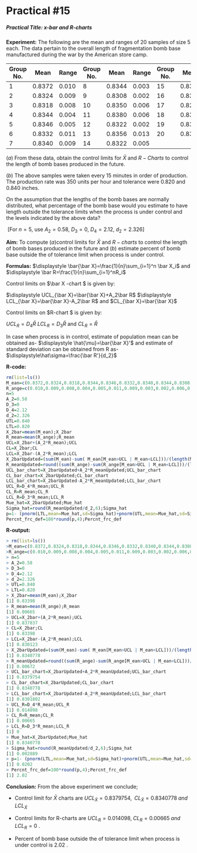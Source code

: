 # Practical #15

##### Practical Title: x-bar and R-charts

**Experiment:** The following are the mean and ranges of 20 samples of size 5 each. The data pertain to the overall length of fragmentation bomb base manufactured during the war by the American store camp.

| Group No. | Mean   | Range | Group No. | Mean   | Range | Group No. | Mean   | Range |
| --------- | ------ | ----- | --------- | ------ | ----- | --------- | ------ | ----- |
| 1         | 0.8372 | 0.010 | 8         | 0.8344 | 0.003 | 15        | 0.8304 | 0.007 |
| 2         | 0.8324 | 0.009 | 9         | 0.8308 | 0.002 | 16        | 0.8372 | 0.011 |
| 3         | 0.8318 | 0.008 | 10        | 0.8350 | 0.006 | 17        | 0.8282 | 0.006 |
| 4         | 0.8344 | 0.004 | 11        | 0.8380 | 0.006 | 18        | 0.8346 | 0.006 |
| 5         | 0.8346 | 0.005 | 12        | 0.8322 | 0.002 | 19        | 0.8360 | 0.004 |
| 6         | 0.8332 | 0.011 | 13        | 0.8356 | 0.013 | 20        | 0.8374 | 0.006 |
| 7         | 0.8340 | 0.009 | 14        | 0.8322 | 0.005 |           |        |       |

$(a)$ From these data, obtain the control limits for $\bar X$ and $R-Charts$ to control the length of bomb bases produced in the future.

$(b)$ The above samples were taken every 15 minutes in order of production. The production rate was 350 units per hour and tolerance were 0.820 and 0.840 inches.

On the assumption that the lengths of the bomb bases are normally distributed, what percentage of the bomb base would you estimate to have length outside the tolerance limits when the process is under control and the levels indicated by the above data?

​		[For $n=5,$ use $A_2=0.58, \ D_3=0, \ D_4=2.12, \ d_2=2.326$]

**Aim:** To compute $(a)$control limits for $\bar X$ and $R-charts$ to control the length of bomb bases produced in the future and $(b)$ estimate percent of bomb base outside the of tolerance limit when process is under control.

**Formulas:** $\displaystyle \bar{\bar X}=\frac{1}{n}\sum_{i=1}^n \bar X_i$   and $\displaystyle \bar R=\frac{1}{n}\sum_{i=1}^nR_i$ 

Control limits on $\bar X -chart $ is given by:

$\displaystyle UCL_{\bar X}=\bar{\bar X}+A_2\bar R$       $\displaystyle LCL_{\bar X}=\bar{\bar X}-A_2\bar R$  and $CL_{\bar X}=\bar{\bar X}$  

Control limits on $R-chart $ is given by:

$\displaystyle UCL_R=D_4\bar R$               $\displaystyle LCL_R=D_3\bar R$    and  $CL_R=\bar R$ 

In case when process is in control, estimate of population mean can be obtained as- $\displaystyle \hat{\mu}=\bar{\bar X}'$    and estimate of standard deviation can be obtained from R as-  $\displaystyle\hat\sigma=\frac{\bar R'}{d_2}$ 

**R-code:** 

```R
rm(list=ls())
M_ean=c(0.8372,0.8324,0.8318,0.8344,0.8346,0.8332,0.8340,0.8344,0.8308,0.8350,0.8380,0.8322,0.8356,0.8322,0.8304,0.8372,0.8282,0.8346,0.8360,0.8374)
R_ange=c(0.010,0.009,0.008,0.004,0.005,0.011,0.009,0.003,0.002,0.006,0.006,0.002,0.013,0.005,0.007,0.011,0.006,0.006,0.004,0.006)
n=5
A_2=0.58
D_3=0
D_4=2.12
d_2=2.326
UTL=0.840
LTL=0.820
X_2bar=mean(M_ean);X_2bar
R_mean=mean(R_ange);R_mean
UCL=X_2bar+(A_2*R_mean);UCL
CL=X_2bar;CL
LCL=X_2bar-(A_2*R_mean);LCL
X_2barUpdated=(sum(M_ean)-sum( M_ean[M_ean>UCL | M_ean<LCL]))/(length(M_ean)-length( M_ean[M_ean>UCL | M_ean<LCL]));X_2barUpdated
R_meanUpdated=round((sum(R_ange)-sum(R_ange[M_ean>UCL | M_ean<LCL]))/(length(R_ange)-length(R_ange[M_ean>UCL | M_ean<LCL])),5);R_meanUpdated
UCL_bar_chart=X_2barUpdated+A_2*R_meanUpdated;UCL_bar_chart
CL_bar_chart=X_2barUpdated;CL_bar_chart
LCL_bar_chart=X_2barUpdated-A_2*R_meanUpdated;LCL_bar_chart
UCL_R=D_4*R_mean;UCL_R
CL_R=R_mean;CL_R
LCL_R=D_3*R_mean;LCL_R
Mue_hat=X_2barUpdated;Mue_hat
Sigma_hat=round(R_meanUpdated/d_2,6);Sigma_hat
p=1- (pnorm(LTL,mean=Mue_hat,sd=Sigma_hat)+pnorm(UTL,mean=Mue_hat,sd=Sigma_hat));round(p,4)
Percnt_frc_def=100*round(p,4);Percnt_frc_def
```



**R-output:**

```R
> rm(list=ls())
>M_ean=c(0.8372,0.8324,0.8318,0.8344,0.8346,0.8332,0.8340,0.8344,0.8308,0.8350,0.8380,0.8322,0.8356,0.8322,0.8304,0.8372,0.8282,0.8346,0.8360,0.8374)
>R_ange=c(0.010,0.009,0.008,0.004,0.005,0.011,0.009,0.003,0.002,0.006,0.006,0.002,0.013,0.005,0.007,0.011,0.006,0.006,0.004,0.006)
> n=5
> A_2=0.58
> D_3=0
> D_4=2.12
> d_2=2.326
> UTL=0.840
> LTL=0.820
> X_2bar=mean(M_ean);X_2bar
[1] 0.83398
> R_mean=mean(R_ange);R_mean
[1] 0.00665
> UCL=X_2bar+(A_2*R_mean);UCL
[1] 0.837837
> CL=X_2bar;CL
[1] 0.83398
> LCL=X_2bar-(A_2*R_mean);LCL
[1] 0.830123
> X_2barUpdated=(sum(M_ean)-sum( M_ean[M_ean>UCL | M_ean<LCL]))/(length(M_ean)-length( M_ean[M_ean>UCL | M_ean<LCL]));X_2barUpdated
[1] 0.8340778
> R_meanUpdated=round((sum(R_ange)-sum(R_ange[M_ean>UCL | M_ean<LCL]))/(length(R_ange)-length(R_ange[M_ean>UCL | M_ean<LCL])),5);R_meanUpdated
[1] 0.00672
> UCL_bar_chart=X_2barUpdated+A_2*R_meanUpdated;UCL_bar_chart
[1] 0.8379754
> CL_bar_chart=X_2barUpdated;CL_bar_chart
[1] 0.8340778
> LCL_bar_chart=X_2barUpdated-A_2*R_meanUpdated;LCL_bar_chart
[1] 0.8301802
> UCL_R=D_4*R_mean;UCL_R
[1] 0.014098
> CL_R=R_mean;CL_R
[1] 0.00665
> LCL_R=D_3*R_mean;LCL_R
[1] 0
> Mue_hat=X_2barUpdated;Mue_hat
[1] 0.8340778
> Sigma_hat=round(R_meanUpdated/d_2,6);Sigma_hat
[1] 0.002889
> p=1- (pnorm(LTL,mean=Mue_hat,sd=Sigma_hat)+pnorm(UTL,mean=Mue_hat,sd=Sigma_hat));round(p,4)
[1] 0.0202
> Percnt_frc_def=100*round(p,4);Percnt_frc_def
[1] 2.02
```

**Conclusion:**   From the above experiment we conclude;

- Control limit for $\bar X$ charts are  $\displaystyle UCL_{\bar X}=0.8379754, \;\;CL_\bar X=0.8340778\; and\; LCL_\bar X$

- Control limits for R-charts are $\displaystyle UCL_R=0.014098,\;CL_R=0.00665\; and\;LCL_R=0$ .

- Percent of bomb base outside the of tolerance limit when process is under control is $2.02$ .